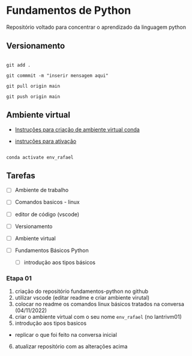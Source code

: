 # Fundamentos de Python


Repositório voltado para concentrar o aprendizado da linguagem python

## Versionamento

```

git add .

git commmit -m "inserir mensagem aqui"

git pull origin main

git push origin main

```
## Ambiente virtual

- [Instruções para criação de ambiente virtual conda](https://labriunesp.org/docs/projetos/ensino/ambiente/conda#instru%C3%A7%C3%B5es-para-primeira-utiliza%C3%A7%C3%A3o)

- [instruções para ativação](https://labriunesp.org/docs/projetos/ensino/ambiente/conda#ativa%C3%A7%C3%A3o-do-ambiente-virtual)

```

conda activate env_rafael 

```


## Tarefas

- [ ] Ambiente de trabalho
 - [ ] Comandos basicos - linux
 - [ ] editor de código (vscode)
 - [ ] Versionamento
 - [ ] Ambiente virtual
 
- [ ] Fundamentos Básicos Python
  - [ ] introdução aos tipos básicos


### Etapa 01

1. criação do repositório fundamentos-python no github
2. utilizar vscode (editar readme e criar ambiente virutal)
3. colocar no readme os comandos linux básicos tratados na conversa (04/11/2022)
4. criar o ambiente virtual com o seu nome `env_rafael` (no lantrivm01)
5. introdução aos tipos basicos
  - replicar o que foi feito na conversa inicial
6. atualizar repositório com as alterações acima